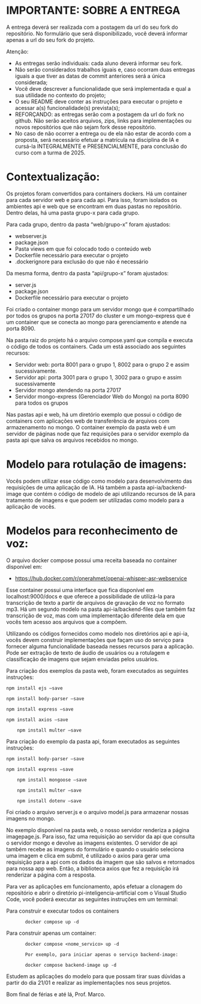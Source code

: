 # IMPORTANTE: SOBRE A ENTREGA

A entrega deverá ser realizada com a postagem da url do seu fork do repositório. No formulário que será disponibilizado, você deverá informar apenas a url do seu fork do projeto.

Atenção:
- As entregas serão individuais: cada aluno deverá informar seu fork.
- Não serão considerados trabalhos iguais e, caso ocorram duas entregas iguais a que tiver as datas de commit anteriores será a única considerada;
- Você deve descrever a funcionalidade que será implementada e qual a sua utilidade no contexto do projeto;
- O seu README deve conter as instruções para executar o projeto e acessar a(s) funcionalidade(s) prevista(s);
- REFORÇANDO: as entregas serão com a postagem da url do fork no github. Não serão aceitos arquivos, zips, links para implementações ou novos repositórios que não sejam fork desse repositório.
- No caso de não ocorrer a entrega ou de ela não estar de acordo com a proposta, será necessário efetuar a matrícula na disciplina de IA e cursá-la INTEGRALMENTE e PRESENCIALMENTE, para conclusão do curso com a turma de 2025.

# Contextualização:

Os projetos foram convertidos para containers dockers. Há um container para cada servidor web e para cada api. Para isso, foram isolados os ambientes api e web que se encontram em duas pastas no repositório. Dentro delas, há uma pasta grupo-x para cada grupo. 


Para cada grupo, dentro da pasta “web/grupo-x” foram ajustados:
- webserver.js 
- package.json
- Pasta views em que foi colocado todo o conteúdo web
- Dockerfile necessário para executar o projeto
- .dockerignore para exclusão do que não é necessário


Da mesma forma, dentro da pasta “api/grupo-x” foram ajustados:
- server.js 
- package.json
- Dockerfile necessário para executar o projeto


Foi criado o container mongo para um servidor mongo que é compartilhado por todos os grupos na porta 27017 do cluster e um mongo-express que é um container que se conecta ao mongo para gerenciamento e atende na porta 8090.


Na pasta raiz do projeto há o arquivo compose.yaml que compila e executa o código de todos os containers. Cada um está associado aos seguintes recursos:
- Servidor web: porta 8001 para o grupo 1, 8002 para o grupo 2 e assim sucessivamente.
- Servidor api: porta 3001 para o grupo 1, 3002 para o grupo e  assim sucessivamente
- Servidor mongo atendendo na porta 27017
- Servidor mongo-express (Gerenciador Web do Mongo) na porta 8090 para todos os grupos


Nas pastas api e web, há um diretório exemplo que possui o código de containers com aplicações web de transferência de arquivos com armazenamento no mongo. O container exemplo da pasta web é um servidor de páginas node que faz requisições para o servidor exemplo da pasta api que salva os arquivos recebidos no mongo. 

# Modelo para rotulação de imagens:
Vocês podem utilizar esse código como modelo para desenvolvimento das requisições de uma aplicação de IA. Há também a pasta api-ia/backend-image que contém o código de modelo de api utilizando recursos de IA para tratamento de imagens e que podem ser utilizadas como modelo para a aplicação de vocês.


# Modelos para reconhecimento de voz:
O arquivo docker compose possui uma receita baseada no container disponível em:


 - https://hub.docker.com/r/onerahmet/openai-whisper-asr-webservice


Esse container possui uma interface que fica disponível em localhost:9000/docs e que oferece a possibilidade de utilizá-la para transcrição de texto a partir de arquivos de gravação de voz no formato mp3. 
Há um segundo modelo na pasta api-ia/backend-files que também faz transcrição de voz, mas com uma implementação diferente dela em que vocês tem acesso aos arquivos que a compõem. 


Utilizando os códigos fornecidos como modelo nos diretórios api e api-ia, vocês devem construir implementações que façam uso do serviço para fornecer alguma funcionalidade baseada nesses recursos para a aplicação. Pode ser extração de texto de áudio de usuários ou a rotulagem e classificação de imagens que sejam enviadas pelos usuários. 


Para criação dos exemplos da pasta web, foram executados as seguintes instruções:

	npm install ejs –save

	npm install body-parser –save

	npm install express –save

	npm install axios –save

        npm install multer –save

Para criação do exemplo da pasta api, foram executados as seguintes instruções:

	npm install body-parser –save

	npm install express –save

        npm install mongoose –save

        npm install multer –save

        npm install dotenv –save


Foi criado o arquivo server.js e o arquivo model.js para armazenar nossas imagens no mongo. 


No exemplo disponível na pasta web, o nosso servidor renderiza a página imagepage.js. Para isso, faz uma requisição ao servidor da api que consulta o servidor mongo e devolve as imagens existentes. O servidor de api também recebe as imagens do formulário e quando o usuário seleciona uma imagem e clica em submit, é utilizado o axios para gerar uma requisição para a api com os dados da imagem que são salvos e retornados para nossa app web. Então, a biblioteca axios que fez a requisição irá renderizar a página com a resposta.


Para ver as aplicações em funcionamento, após efetuar a clonagem do repositório e abrir o diretório pi-inteligencia-artificial com o Visual Studio Code, você poderá executar as seguintes instruções em um terminal:

Para construir e executar todos os containers

           docker compose up -d

Para construir apenas um container:

           docker compose <nome_servico> up -d

           Por exemplo, para iniciar apenas o serviço backend-image:

           docker compose backend-image up -d

Estudem as aplicações do modelo para que possam tirar suas dúvidas a partir do dia 21/01 e realizar as implementações nos seus projetos. 

Bom final de férias e até lá,
Prof. Marco.

